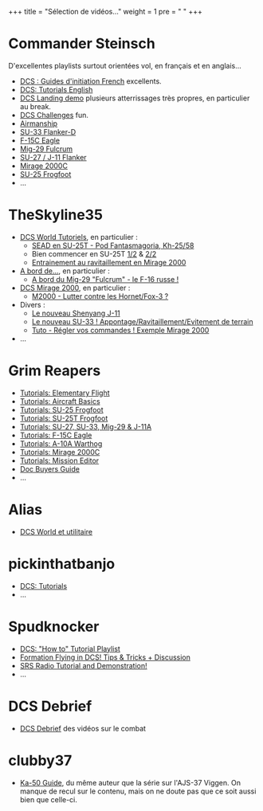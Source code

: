 +++
title = "Sélection de vidéos..."
weight = 1
pre = "<i class='fab fa-youtube'></i> "
+++

# Commander Steinsch
D'excellentes playlists surtout orientées vol, en français et en anglais...

- [DCS : Guides d'initiation French](https://www.youtube.com/watch?v=HeeD_PkN-tQ&list=PL_uZ9_tQvzEo9aSX1xN0WQLTkrIHxc2q1) excellents.
- [DCS: Tutorials English](https://www.youtube.com/watch?v=X3ghrMdzbfY&list=PL_uZ9_tQvzEqBee0OIGsfmjT9r6oCySNS)
- [DCS Landing demo](https://www.youtube.com/watch?v=-erre9sfNLc&list=PL_uZ9_tQvzErg7WU32wkkngZ0xVSwkWi_) plusieurs atterrissages très propres, en particulier au break.
- [DCS Challenges](https://www.youtube.com/watch?v=T8y7EWhfaj4&list=PL_uZ9_tQvzEp4Tjh1JO_ANqnLjBOpzC2M) fun.
- [Airmanship](https://www.youtube.com/watch?v=IzIot8AByfg&list=PL_uZ9_tQvzEqy4Cts4UhHkBmiiz5CL0jE)
- [SU-33 Flanker-D](https://www.youtube.com/watch?v=T8y7EWhfaj4&list=PL_uZ9_tQvzEovI7DKPdJ2EOzXMIQlb0vk)
- [F-15C Eagle](https://www.youtube.com/watch?v=WxwtRTWfeE4&list=PL_uZ9_tQvzErU8tvCMyn5sy0ZNl5L0hnU)
- [Mig-29 Fulcrum](https://www.youtube.com/watch?v=a9uEYvV43Eo&list=PL_uZ9_tQvzEo7QRuzc0CLsmFSjkb7urQ2)
- [SU-27 / J-11 Flanker](https://www.youtube.com/watch?v=9BgPAvlOwpQ&list=PL_uZ9_tQvzEoAwlWcwhpIkr4_fgfeLyes)
- [Mirage 2000C](https://www.youtube.com/watch?v=tJgOcMpKhXk&list=PL_uZ9_tQvzEpHklcDDWXh96-Yfb7DZvnC)
- [SU-25 Frogfoot](https://www.youtube.com/watch?v=cE0UAH_7rdo&list=PL_uZ9_tQvzEoKqbggsaovILMmaMePeQj2)
- ...

# TheSkyline35
- [DCS World Tutoriels](https://www.youtube.com/watch?v=h6BflBFUliE&list=PL7qGpvHaenM_E5lkKIEhzY7QAcpEjy2_H), en particulier :
  - [SEAD en SU-25T - Pod Fantasmagoria, Kh-25/58](https://www.youtube.com/watch?v=YMbTgGdD_Go&list=PL7qGpvHaenM_E5lkKIEhzY7QAcpEjy2_H&index=7)
  - Bien commencer en SU-25T [1/2](https://www.youtube.com/watch?v=Pmw6mBHRnrs&list=PL7qGpvHaenM_E5lkKIEhzY7QAcpEjy2_H&index=9) & [2/2](https://www.youtube.com/watch?v=3w9u_CWnQeM&list=PL7qGpvHaenM_E5lkKIEhzY7QAcpEjy2_H&index=8)
  - [Entrainement au ravitaillement en Mirage 2000](https://www.youtube.com/watch?v=kF4Kj8kFZz0&list=PL7qGpvHaenM_E5lkKIEhzY7QAcpEjy2_H&index=6)
- [A bord de...](https://www.youtube.com/watch?v=U-_Ba2ZnP4I&list=PL7qGpvHaenM8mFm52bOWzRwib_VpowjxS), en particulier :
  - [A bord du Mig-29 "Fulcrum" - le F-16 russe !](https://www.youtube.com/watch?v=8LQv-dI9Q28)
- [DCS Mirage 2000](https://www.youtube.com/playlist?list=PL7qGpvHaenM_4ppDC_anrjO3R16DgEzbc), en particulier :
  - [M2000 - Lutter contre les Hornet/Fox-3 ?](https://www.youtube.com/watch?v=uRqHWYI9v24&list=PL7qGpvHaenM_4ppDC_anrjO3R16DgEzbc&index=20&t=0s)
- Divers :
  - [Le nouveau Shenyang J-11](https://www.youtube.com/watch?v=hXCe7vnPtAQ)
  - [Le nouveau SU-33 ! Appontage/Ravitaillement/Evitement de terrain](https://www.youtube.com/watch?v=EvoZhniAYhs)
  - [Tuto - Régler vos commandes ! Exemple Mirage 2000](https://www.youtube.com/watch?v=VeuZy9dhjps)
- ...

# Grim Reapers
- [Tutorials: Elementary Flight](https://www.youtube.com/watch?v=JVOQIqPEo_k&list=PL3kOAM2N1YJfRmA3l1qhL8SIqfFDXD87D)
- [Tutorials: Aircraft Basics](https://www.youtube.com/watch?v=U39YrPnjkLM&list=PL3kOAM2N1YJckArrN5Vnmk1IegGfuC6dj)
- [Tutorials: SU-25 Frogfoot](https://www.youtube.com/watch?v=T7ByC0MaQnA&list=PL3kOAM2N1YJco_M38M72jU2-vkQLYphF3)
- [Tutorials: SU-25T Frogfoot](https://www.youtube.com/watch?v=2QJiq9FNcp0&list=PL3kOAM2N1YJdwN5N8HkqCHm3V3haMVAoH)
- [Tutorials: SU-27, SU-33, Mig-29 & J-11A](https://www.youtube.com/watch?v=LbrSKsPQ6Oc&list=PL3kOAM2N1YJdwXKusowM9lsZWCIZFQSKA)
- [Tutorials: F-15C Eagle](https://www.youtube.com/watch?v=feLF_P79q30&list=PL3kOAM2N1YJdTjHFMAQVAgV5iM_twDWuj)
- [Tutorials: A-10A Warthog](https://www.youtube.com/watch?v=R7pwRz-avvI&list=PL3kOAM2N1YJcWgk72p2bBQWDb30vwezUE)
- [Tutorials: Mirage 2000C](https://www.youtube.com/watch?v=5X2oY6tb-gM&list=PL3kOAM2N1YJeM3xb46KDsTJhU1KySaA50)
- [Tutorials: Mission Editor](https://www.youtube.com/watch?v=TU-fVArAapk&list=PL3kOAM2N1YJdFQl4vNo5CMcv7PrSHpreS)
- [Doc Buyers Guide](https://docs.google.com/spreadsheets/d/1B_lvJSAcTjajVuaS-KdlcjTZ70Uu2-ULb-O-MurpJiM/edit#gid=0)
- ...

# Alias
- [DCS World et utilitaire](https://www.youtube.com/watch?v=KAnFI-mwEos&list=PLbn9xVtwPNES0BUUKdHsMVnxnm0pOqdsz)


# pickinthatbanjo
- [DCS: Tutorials](https://www.youtube.com/playlist?list=PL-rNisMp5bxHpbyfImJDbibsVIdri7hnt)
- ...

# Spudknocker
- [DCS: "How to" Tutorial Playlist](https://www.youtube.com/playlist?list=PLZ8X4p18pdbl_V-f7t8pcjsDFr3p-r3ly)
- [Formation Flying in DCS! Tips & Tricks + Discussion](https://www.youtube.com/watch?v=syAGKbW5I54)
- [SRS Radio Tutorial and Demonstration!](https://www.youtube.com/watch?v=Q1nz7bLFQQ0)
- ...

# DCS Debrief
- [DCS Debrief](https://www.youtube.com/channel/UCERjcJzbzHmoBVPJpqn9RjQ/videos) des vidéos sur le combat


# clubby37
- [Ka-50 Guide](https://www.youtube.com/playlist?list=PL7pn4rQD0F5Y9Y_MVqDdIhtZWcBIz_cN0), du même auteur que la série sur l'AJS-37 Viggen. On manque de recul sur le contenu, mais on ne doute pas que ce soit aussi bien que celle-ci.
